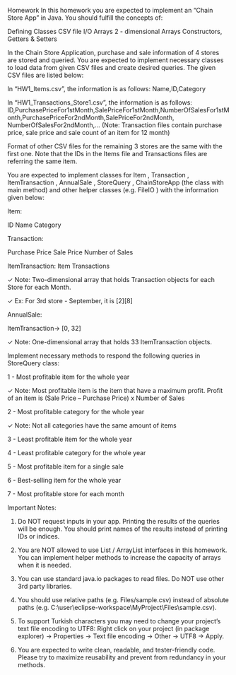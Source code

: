 Homework
In this homework you are expected to implement an “Chain Store App” in Java.
You should fulfill the concepts of:

Defining Classes
CSV file I/O
Arrays
2 - dimensional Arrays
Constructors, Getters & Setters

In the Chain Store Application, purchase and sale information of 4 stores are stored and queried.
You are expected to implement necessary classes to load data from given CSV files and create
desired queries. The given CSV files are listed below:

In “HW1_Items.csv”, the information is as follows:
Name,ID,Category

In “HW1_Transactions_Store1.csv”, the information is as follows:
ID,PurchasePriceFor1stMonth,SalePriceFor1stMonth,NumberOfSalesFor1stMonth,PurchasePriceFor2ndMonth,SalePriceFor2ndMonth,
NumberOfSalesFor2ndMonth,...
(Note: Transaction files contain purchase price, sale price and sale count of an item for 12 month)

Format of other CSV files for the remaining 3 stores are the same with the first one.
Note that the IDs in the Items file and Transactions files are referring the same item.


You are expected to implement classes for Item , Transaction , ItemTransaction , AnnualSale ,
StoreQuery , ChainStoreApp (the class with main method) and other helper classes (e.g. FileIO )
with the information given below:

Item:

ID
Name
Category

Transaction:

Purchase Price
Sale Price
Number of Sales

ItemTransaction:
Item
Transactions

✓ Note: Two-dimensional array that holds Transaction objects for each Store for each Month.

✓ Ex: For 3rd store - September, it is [2][8]


AnnualSale:

ItemTransaction→ [0, 32]

✓ Note: One-dimensional array that holds 33 ItemTransaction objects.

Implement necessary methods to respond the following queries in StoreQuery class:

1 - Most profitable item for the whole year

✓ Note: Most profitable item is the item that have a maximum profit. Profit of an item is
(Sale Price – Purchase Price) x Number of Sales

2 - Most profitable category for the whole year

✓ Note: Not all categories have the same amount of items

3 - Least profitable item for the whole year

4 - Least profitable category for the whole year

5 - Most profitable item for a single sale

6 - Best-selling item for the whole year

7 - Most profitable store for each month

Important Notes:

1. Do NOT request inputs in your app. Printing the results of the queries will be enough. You
should print names of the results instead of printing IDs or indices.

2. You are NOT allowed to use List / ArrayList interfaces in this homework. You can implement
helper methods to increase the capacity of arrays when it is needed.

3. You can use standard java.io packages to read files. Do NOT use other 3rd party libraries.

4. You should use relative paths (e.g. Files/sample.csv) instead of absolute paths (e.g.
C:\user\eclipse-workspace\MyProject\Files\sample.csv).

5. To support Turkish characters you may need to change your project’s text file encoding to
UTF8: Right click on your project (in package explorer) → Properties → Text file encoding →
Other → UTF8 → Apply.

6. You are expected to write clean, readable, and tester-friendly code. Please try to maximize
reusability and prevent from redundancy in your methods.
